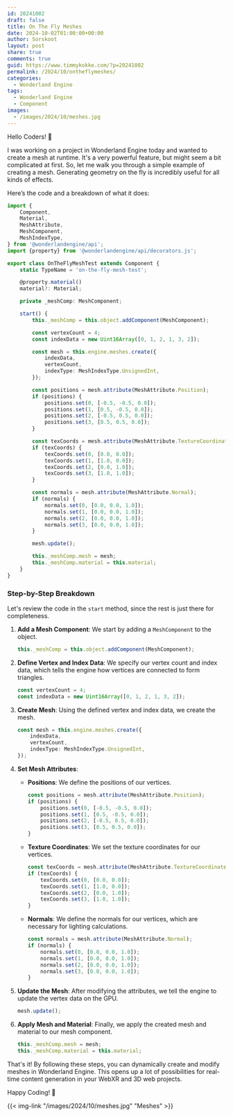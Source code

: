 ```yaml
---
id: 20241002
draft: false
title: On The Fly Meshes
date: 2024-10-02T01:00:00+00:00
author: Sorskoot
layout: post
share: true
comments: true
guid: https://www.timmykokke.com/?p=20241002
permalink: /2024/10/ontheflymeshes/
categories:
  - Wonderland Engine
tags:
  - Wonderland Engine
  - Component
images:
  - /images/2024/10/meshes.jpg
---
```


Hello Coders! 👾

I was working on a project in Wonderland Engine today and wanted to create a mesh at runtime. It's a very powerful feature, but might seem a bit complicated at first. So, let me walk you through a simple example of creating a mesh. Generating geometry on the fly is incredibly useful for all kinds of effects.

Here’s the code and a breakdown of what it does:

```typescript
import {
    Component,
    Material,
    MeshAttribute,
    MeshComponent,
    MeshIndexType,
} from '@wonderlandengine/api';
import {property} from '@wonderlandengine/api/decorators.js';

export class OnTheFlyMeshTest extends Component {
    static TypeName = 'on-the-fly-mesh-test';

    @property.material()
    material?: Material;

    private _meshComp: MeshComponent;

    start() {
        this._meshComp = this.object.addComponent(MeshComponent);

        const vertexCount = 4;
        const indexData = new Uint16Array([0, 1, 2, 1, 3, 2]);

        const mesh = this.engine.meshes.create({
            indexData,
            vertexCount,
            indexType: MeshIndexType.UnsignedInt,
        });

        const positions = mesh.attribute(MeshAttribute.Position);
        if (positions) {
            positions.set(0, [-0.5, -0.5, 0.0]);
            positions.set(1, [0.5, -0.5, 0.0]);
            positions.set(2, [-0.5, 0.5, 0.0]);
            positions.set(3, [0.5, 0.5, 0.0]);
        }

        const texCoords = mesh.attribute(MeshAttribute.TextureCoordinate);
        if (texCoords) {
            texCoords.set(0, [0.0, 0.0]);
            texCoords.set(1, [1.0, 0.0]);
            texCoords.set(2, [0.0, 1.0]);
            texCoords.set(3, [1.0, 1.0]);
        }

        const normals = mesh.attribute(MeshAttribute.Normal);
        if (normals) {
            normals.set(0, [0.0, 0.0, 1.0]);
            normals.set(1, [0.0, 0.0, 1.0]);
            normals.set(2, [0.0, 0.0, 1.0]);
            normals.set(3, [0.0, 0.0, 1.0]);
        }

        mesh.update();

        this._meshComp.mesh = mesh;
        this._meshComp.material = this.material;
    }
}
```

### Step-by-Step Breakdown

Let's review the code in the `start` method, since the rest is just there for completeness.

1. **Add a Mesh Component**:
   We start by adding a `MeshComponent` to the object.

   ```typescript
   this._meshComp = this.object.addComponent(MeshComponent);
   ```

2. **Define Vertex and Index Data**:
   We specify our vertex count and index data, which tells the engine how vertices are connected to form triangles.

   ```typescript
   const vertexCount = 4;
   const indexData = new Uint16Array([0, 1, 2, 1, 3, 2]);
   ```

3. **Create Mesh**:
   Using the defined vertex and index data, we create the mesh.

   ```typescript
   const mesh = this.engine.meshes.create({
       indexData,
       vertexCount,
       indexType: MeshIndexType.UnsignedInt,
   });
   ```

4. **Set Mesh Attributes**:
   - **Positions**: We define the positions of our vertices.

     ```typescript
     const positions = mesh.attribute(MeshAttribute.Position);
     if (positions) {
         positions.set(0, [-0.5, -0.5, 0.0]);
         positions.set(1, [0.5, -0.5, 0.0]);
         positions.set(2, [-0.5, 0.5, 0.0]);
         positions.set(3, [0.5, 0.5, 0.0]);
     }
     ```

   - **Texture Coordinates**: We set the texture coordinates for our vertices.

     ```typescript
     const texCoords = mesh.attribute(MeshAttribute.TextureCoordinate);
     if (texCoords) {
         texCoords.set(0, [0.0, 0.0]);
         texCoords.set(1, [1.0, 0.0]);
         texCoords.set(2, [0.0, 1.0]);
         texCoords.set(3, [1.0, 1.0]);
     }
     ```

   - **Normals**: We define the normals for our vertices, which are necessary for lighting calculations.

     ```typescript
     const normals = mesh.attribute(MeshAttribute.Normal);
     if (normals) {
         normals.set(0, [0.0, 0.0, 1.0]);
         normals.set(1, [0.0, 0.0, 1.0]);
         normals.set(2, [0.0, 0.0, 1.0]);
         normals.set(3, [0.0, 0.0, 1.0]);
     }
     ```

5. **Update the Mesh**:
   After modifying the attributes, we tell the engine to update the vertex data on the GPU.

   ```typescript
   mesh.update();
   ```

6. **Apply Mesh and Material**:
   Finally, we apply the created mesh and material to our mesh component.

   ```typescript
   this._meshComp.mesh = mesh;
   this._meshComp.material = this.material;
   ```

That's it! By following these steps, you can dynamically create and modify meshes in Wonderland Engine. This opens up a lot of possibilities for real-time content generation in your WebXR and 3D web projects.

Happy Coding! 🚀

{{< img-link "/images/2024/10/meshes.jpg" "Meshes" >}}
